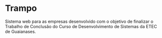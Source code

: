 # Trampo
Sistema web para as empresas desenvolvido com o objetivo de finalizar o Trabalho de Conclusão do Curso de Desenvolvimento de Sistemas da ETEC de Guaianases.
